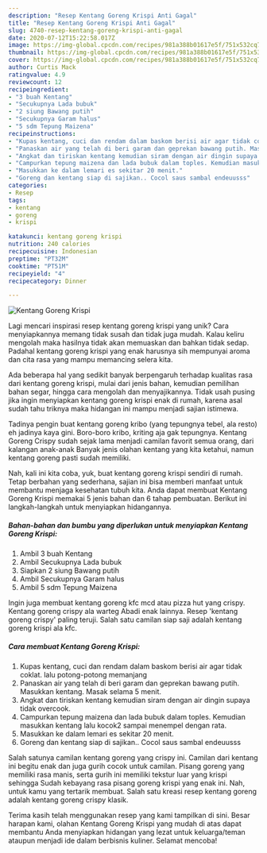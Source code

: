 ```yaml
---
description: "Resep Kentang Goreng Krispi Anti Gagal"
title: "Resep Kentang Goreng Krispi Anti Gagal"
slug: 4740-resep-kentang-goreng-krispi-anti-gagal
date: 2020-07-12T15:22:58.017Z
image: https://img-global.cpcdn.com/recipes/981a388b01617e5f/751x532cq70/kentang-goreng-krispi-foto-resep-utama.jpg
thumbnail: https://img-global.cpcdn.com/recipes/981a388b01617e5f/751x532cq70/kentang-goreng-krispi-foto-resep-utama.jpg
cover: https://img-global.cpcdn.com/recipes/981a388b01617e5f/751x532cq70/kentang-goreng-krispi-foto-resep-utama.jpg
author: Curtis Mack
ratingvalue: 4.9
reviewcount: 12
recipeingredient:
- "3 buah Kentang"
- "Secukupnya Lada bubuk"
- "2 siung Bawang putih"
- "Secukupnya Garam halus"
- "5 sdm Tepung Maizena"
recipeinstructions:
- "Kupas kentang, cuci dan rendam dalam baskom berisi air agar tidak coklat. lalu potong-potong memanjang"
- "Panaskan air yang telah di beri garam dan geprekan bawang putih. Masukkan kentang. Masak selama 5 menit."
- "Angkat dan tiriskan kentang kemudian siram dengan air dingin supaya tidak overcook."
- "Campurkan tepung maizena dan lada bubuk dalam toples. Kemudian masukkan kentang lalu kocok2 sampai menempel dengan rata."
- "Masukkan ke dalam lemari es sekitar 20 menit."
- "Goreng dan kentang siap di sajikan.. Cocol saus sambal endeuusss"
categories:
- Resep
tags:
- kentang
- goreng
- krispi

katakunci: kentang goreng krispi 
nutrition: 240 calories
recipecuisine: Indonesian
preptime: "PT32M"
cooktime: "PT51M"
recipeyield: "4"
recipecategory: Dinner

---
```



![Kentang Goreng Krispi](https://img-global.cpcdn.com/recipes/981a388b01617e5f/751x532cq70/kentang-goreng-krispi-foto-resep-utama.jpg)

Lagi mencari inspirasi resep kentang goreng krispi yang unik? Cara menyiapkannya memang tidak susah dan tidak juga mudah. Kalau keliru mengolah maka hasilnya tidak akan memuaskan dan bahkan tidak sedap. Padahal kentang goreng krispi yang enak harusnya sih mempunyai aroma dan cita rasa yang mampu memancing selera kita.

Ada beberapa hal yang sedikit banyak berpengaruh terhadap kualitas rasa dari kentang goreng krispi, mulai dari jenis bahan, kemudian pemilihan bahan segar, hingga cara mengolah dan menyajikannya. Tidak usah pusing jika ingin menyiapkan kentang goreng krispi enak di rumah, karena asal sudah tahu triknya maka hidangan ini mampu menjadi sajian istimewa.

Tadinya pengin buat kentang goreng kribo (yang tepungnya tebel, ala resto) eh jadinya kaya gini. Boro-boro kribo, kriting aja gak tepungnya. Kentang Goreng Crispy sudah sejak lama menjadi camilan favorit semua orang, dari kalangan anak-anak Banyak jenis olahan kentang yang kita ketahui, namun kentang goreng pasti sudah memiliki.


Nah, kali ini kita coba, yuk, buat kentang goreng krispi sendiri di rumah. Tetap berbahan yang sederhana, sajian ini bisa memberi manfaat untuk membantu menjaga kesehatan tubuh kita. Anda dapat membuat Kentang Goreng Krispi memakai 5 jenis bahan dan 6 tahap pembuatan. Berikut ini langkah-langkah untuk menyiapkan hidangannya.

<!--inarticleads1-->

##### Bahan-bahan dan bumbu yang diperlukan untuk menyiapkan Kentang Goreng Krispi:

1. Ambil 3 buah Kentang
1. Ambil Secukupnya Lada bubuk
1. Siapkan 2 siung Bawang putih
1. Ambil Secukupnya Garam halus
1. Ambil 5 sdm Tepung Maizena


Ingin juga membuat kentang goreng kfc mcd atau pizza hut yang crispy. Kentang goreng crispy ala warteg Abadi enak lainnya. Resep &#39;kentang goreng crispy&#39; paling teruji. Salah satu camilan siap saji adalah kentang goreng krispi ala kfc. 

<!--inarticleads2-->

##### Cara membuat Kentang Goreng Krispi:

1. Kupas kentang, cuci dan rendam dalam baskom berisi air agar tidak coklat. lalu potong-potong memanjang
1. Panaskan air yang telah di beri garam dan geprekan bawang putih. Masukkan kentang. Masak selama 5 menit.
1. Angkat dan tiriskan kentang kemudian siram dengan air dingin supaya tidak overcook.
1. Campurkan tepung maizena dan lada bubuk dalam toples. Kemudian masukkan kentang lalu kocok2 sampai menempel dengan rata.
1. Masukkan ke dalam lemari es sekitar 20 menit.
1. Goreng dan kentang siap di sajikan.. Cocol saus sambal endeuusss


Salah satunya camilan kentang goreng yang crispy ini. Camilan dari kentang ini begitu enak dan juga gurih cocok untuk camilan. Pisang goreng yang memiliki rasa manis, serta gurih ini memiliki tekstur luar yang krispi sehingga Sudah kebayang rasa pisang goreng krispi yang enak ini. Nah, untuk kamu yang tertarik membuat. Salah satu kreasi resep kentang goreng adalah kentang goreng crispy klasik. 

Terima kasih telah menggunakan resep yang kami tampilkan di sini. Besar harapan kami, olahan Kentang Goreng Krispi yang mudah di atas dapat membantu Anda menyiapkan hidangan yang lezat untuk keluarga/teman ataupun menjadi ide dalam berbisnis kuliner. Selamat mencoba!
